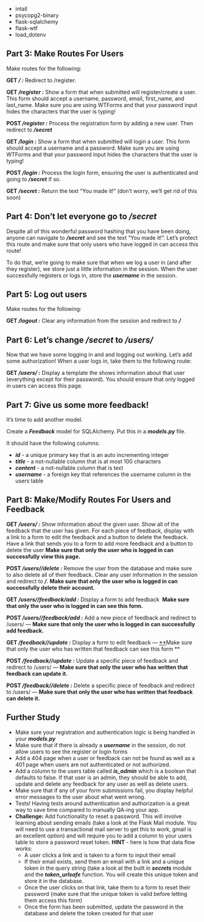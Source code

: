 - intall
- psycopg2-binary
- flask-sqlalchemy
- flask-wtf
- load_dotenv

## **Part 3: Make Routes For Users**

Make routes for the following:

**GET */ :*** Redirect to /register.

**GET */register :*** Show a form that when submitted will register/create a user. This form should accept a username, password, email, first_name, and last_name. Make sure you are using WTForms and that your password input hides the characters that the user is typing!

**POST */register :*** Process the registration form by adding a new user. Then redirect to **_/secret_**

**GET */login :*** Show a form that when submitted will login a user. This form should accept a username and a password. Make sure you are using WTForms and that your password input hides the characters that the user is typing!

**POST */login :*** Process the login form, ensuring the user is authenticated and going to **_/secret_** if so.

**GET */secret :*** Return the text “You made it!” (don’t worry, we’ll get rid of this soon)

## **Part 4: Don’t let everyone go to */secret***

Despite all of this wonderful password hashing that you have been doing, anyone can navigate to **_/secret_** and see the text “You made it!”. Let’s protect this route and make sure that only users who have logged in can access this route!

To do that, we’re going to make sure that when we log a user in (and after they register), we store just a little information in the session. When the user successfully registers or logs in, store the **_username_** in the session.

## **Part 5: Log out users**

Make routes for the following:

**GET */logout :*** Clear any information from the session and redirect to **_/_**

## **Part 6: Let’s change */secret* to */users/<username>***

Now that we have some logging in and and logging out working. Let’s add some authorization! When a user logs in, take them to the following route:

**GET */users/<username> :*** Display a template the shows information about that user (everything except for their password). You should ensure that only logged in users can access this page.

## **Part 7: Give us some more feedback!**

It’s time to add another model.

Create a **_Feedback_** model for SQLAlchemy. Put this in a **_models.py_** file.

It should have the following columns:

- **_id_** - a unique primary key that is an auto incrementing integer
- **_title_** - a not-nullable column that is at most 100 characters
- **_content_** - a not-nullable column that is text
- **_username_** - a foreign key that references the username column in the users table

## **Part 8: Make/Modify Routes For Users and Feedback**

**GET */users/<username> :*** Show information about the given user. Show all of the feedback that the user has given. For each piece of feedback, display with a link to a form to edit the feedback and a button to delete the feedback. Have a link that sends you to a form to add more feedback and a button to delete the user **Make sure that only the user who is logged in can successfully view this page.**

**POST */users/<username>/delete :*** Remove the user from the database and make sure to also delete all of their feedback. Clear any user information in the session and redirect to **_/_**. **Make sure that only the user who is logged in can successfully delete their account.**

**GET */users/<username>/feedback/add :*** Display a form to add feedback  **Make sure that only the user who is logged in can see this form.**

**POST */users/<username>/feedback/add :*** Add a new piece of feedback and redirect to /users/<username> — **Make sure that only the user who is logged in can successfully add feedback.**

**GET */feedback/<feedback-id>/update :*** Display a form to edit feedback — [\*\*](https://curric.springboard.com/software-engineering-career-track/default/exercises/flask-feedback/index.html#id1)Make sure that only the user who has written that feedback can see this form \*\*

**POST */feedback/<feedback-id>/update :*** Update a specific piece of feedback and redirect to /users/<username> — **Make sure that only the user who has written that feedback can update it.**

**POST */feedback/<feedback-id>/delete :*** Delete a specific piece of feedback and redirect to /users/<username> — **Make sure that only the user who has written that feedback can delete it.**

## **Further Study**

- Make sure your registration and authentication logic is being handled in your **_models.py_**
- Make sure that if there is already a **_username_** in the session, do not allow users to see the register or login forms
- Add a 404 page when a user or feedback can not be found as well as a 401 page when users are not authenticated or not authorized.
- Add a column to the users table called **_is_admin_** which is a boolean that defaults to false. If that user is an admin, they should be able to add, update and delete any feedback for any user as well as delete users.
- Make sure that if any of your form submissions fail, you display helpful error messages to the user about what went wrong.
- Tests! Having tests around authentication and authorization is a great way to save time compared to manually QA-ing your app.
- **Challenge:** Add functionality to reset a password. This will involve learning about sending emails (take a look at the Flask Mail module. You will need to use a transactional mail server to get this to work, gmail is an excellent option) and will require you to add a column to your users table to store a password reset token. **HINT** - here is how that data flow works:
  - A user clicks a link and is taken to a form to input their email
  - If their email exists, send them an email with a link and a unique token in the query string (take a look at the built in **_secrets_** module and the **_token_urlsafe_** function. You will create this unique token and store it in the database.
  - Once the user clicks on that link, take them to a form to reset their password (make sure that the unique token is valid before letting them access this form)
  - Once the form has been submitted, update the password in the database and delete the token created for that user
